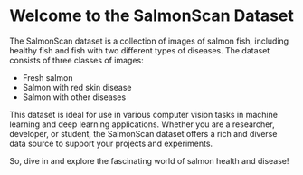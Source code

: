 # Welcome to the SalmonScan Dataset

The SalmonScan dataset is a collection of images of salmon fish, including healthy fish and fish with two different types of diseases. The dataset consists of three classes of images:

- Fresh salmon
- Salmon with red skin disease
- Salmon with other diseases

This dataset is ideal for use in various computer vision tasks in machine learning and deep learning applications. Whether you are a researcher, developer, or student, the SalmonScan dataset offers a rich and diverse data source to support your projects and experiments.

So, dive in and explore the fascinating world of salmon health and disease!
